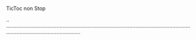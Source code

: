 TicToc non Stop

..
..............................................................................................................................................................................